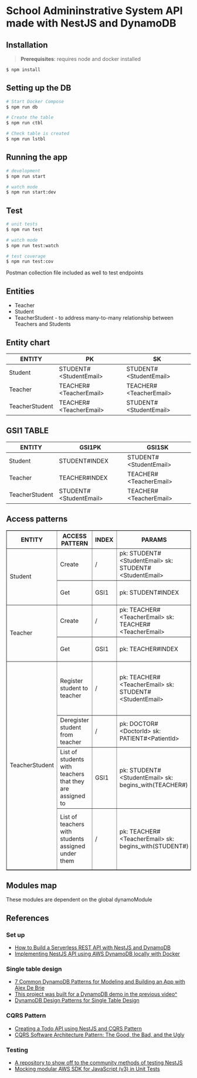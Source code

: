 # School Admininstrative System API made with NestJS and DynamoDB

## Installation
> **Prerequisites**: requires node and docker installed

```bash
$ npm install
```

## Setting up the DB

```bash
# Start Docker Compose
$ npm run db

# Create the table
$ npm run ctbl

# Check table is created
$ npm run lstbl
```

## Running the app

```bash
# development
$ npm run start

# watch mode
$ npm run start:dev
```

## Test

```bash
# unit tests
$ npm run test

# watch mode
$ npm run test:watch

# test coverage
$ npm run test:cov
```
Postman collection file included as well to test endpoints

## Entities

- Teacher
- Student
- TeacherStudent - to address many-to-many relationship between Teachers and Students

## Entity chart

<table>
  <thead>
    <tr>
      <th>ENTITY</th>
      <th>PK</th>
      <th>SK</th>
    </tr>
  </thead>
  <tbody>
    <tr>
      <td>Student</td>
      <td>STUDENT#&lt;StudentEmail&gt;</td>
      <td>STUDENT#&lt;StudentEmail&gt;</td>
    </tr>
    <tr>
      <td>Teacher</td>
      <td>TEACHER#&lt;TeacherEmail&gt;</td>
      <td>TEACHER#&lt;TeacherEmail&gt;</td>
    </tr>
    <tr>
      <td>TeacherStudent</td>
      <td>TEACHER#&lt;TeacherEmail&gt;</td>
      <td>STUDENT#&lt;StudentEmail&gt;</td>
    </tr>
  </tbody>
</table>

## GSI1 TABLE

<table>
  <thead>
    <tr>
      <th>ENTITY</th>
      <th>GSI1PK</th>
      <th>GSI1SK</th>
    </tr>
  </thead>
  <tbody>
    <tr>
      <td>Student</td>
      <td>STUDENT#INDEX</td>
      <td>STUDENT#&lt;StudentEmail&gt;</td>
    </tr>
    <tr>
      <td>Teacher</td>
      <td>TEACHER#INDEX</td>
      <td>TEACHER#&lt;TeacherEmail&gt;</td>
    </tr>
    <tr>
      <td>TeacherStudent</td>
      <td>STUDENT#&lt;StudentEmail&gt;</td>
      <td>TEACHER#&lt;TeacherEmail&gt;</td>
    </tr>
  </tbody>
</table>

## Access patterns

<table border="1">
  <thead>
    <tr>
      <th>ENTITY</th>
      <th>ACCESS PATTERN</th>
      <th>INDEX</th>
      <th>PARAMS</th>
      <th>NOTES</th>
    </tr>
  </thead>
  <tbody>
    <tr>
      <td rowspan="2">Student</td>
      <td>Create</td>
      <td>/</td>
      <td>pk: STUDENT#&lt;StudentEmail&gt; sk: STUDENT#&lt;StudentEmail&gt;</td>
      <td>/</td>
    </tr>
    <tr>
      <td>Get</td>
      <td>GSI1</td>
      <td>pk: STUDENT#INDEX</td>
      <td>Projection Expression: email</td>
    </tr>
    <tr>
      <td rowspan="2">Teacher</td>
      <td>Create</td>
      <td>/</td>
      <td>pk: TEACHER#&lt;TeacherEmail&gt; sk: TEACHER#&lt;TeacherEmail&gt;</td>
      <td>/</td>
    </tr>
    <tr>
      <td>Get</td>
      <td>GSI1</td>
      <td>pk: TEACHER#INDEX</td>
      <td>Projection Expression: email</td>
    </tr>
    <tr>
      <td rowspan="4">TeacherStudent</td>
      <td>Register student to teacher</td>
      <td>/</td>
      <td>pk: TEACHER#&lt;TeacherEmail&gt; sk: STUDENT#&lt;StudentEmail&gt;</td>
      <td>Many-to-many rel for teachers and students, uses GSI1</td>
    </tr>
    <tr>
      <td>Deregister student from teacher</td>
      <td>/</td>
      <td>pk: DOCTOR#&lt;DoctorId&gt; sk: PATIENT#&lt;PatientId&gt;</td>
      <td>/</td>
    </tr>
    <tr>
      <td>List of students with teachers that they are assigned to</td>
      <td>GSI1</td>
      <td>pk: STUDENT#&lt;StudentEmail&gt; sk: begins_with(TEACHER#)</td>
      <td>Using the list of student emails from the student GET request</td>
    </tr>
    <tr>
      <td>List of teachers with students assigned under them</td>
      <td>/</td>
      <td>pk: TEACHER#&lt;TeacherEmail&gt; sk: begins_with(STUDENT#)</td>
      <td>Using the list of teacher emails from the teacher GET request</td>
    </tr>
  </tbody>
</table>

## Modules map


These modules are dependent on the global dynamoModule

## References
### Set up
- [How to Build a Serverless REST API with NestJS and DynamoDB](https://serverlesscorner.com/how-to-build-a-serverless-rest-api-with-nestjs-and-dynamodb-7b58b5b59bf6)
- [Implementing NestJS API using AWS DynamoDB locally with Docker](https://ututuv.medium.com/implementing-nestjs-api-using-aws-dynamodb-locally-with-docker-84371d79f2c)
### Single table design
- [7 Common DynamoDB Patterns for Modeling and Building an App with Alex De Brie](https://www.youtube.com/watch?v=Q6-qWdsa8a4)
- [This project was built for a DynamoDB demo in the previous video^](https://github.com/alexdebrie/dynamodb-instagram?tab=readme-ov-file)
- [DynamoDB Design Patterns for Single Table Design](https://www.serverlesslife.com/DynamoDB_Design_Patterns_for_Single_Table_Design.html)
### CQRS Pattern
- [Creating a Todo API using NestJS and CQRS Pattern](https://engcfraposo.medium.com/creating-a-todo-api-using-nestjs-and-cqrs-pattern-8dd27dec9182)
- [CQRS Software Architecture Pattern: The Good, the Bad, and the Ugly](https://medium.com/@emer.kurbegovic/cqrs-software-architecture-pattern-the-good-the-bad-and-the-ugly-efe48e8dcd14)
### Testing
- [A repository to show off to the community methods of testing NestJS](https://github.com/jmcdo29/testing-nestjs)
- [Mocking modular AWS SDK for JavaScript (v3) in Unit Tests](https://aws.amazon.com/blogs/developer/mocking-modular-aws-sdk-for-javascript-v3-in-unit-tests/)
